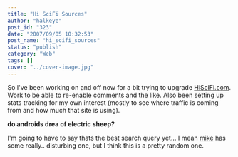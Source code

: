 ```yaml
---
title: "Hi SciFi Sources"
author: "halkeye"
post_id: "323"
date: "2007/09/05 10:32:53"
post_name: "hi_scifi_sources"
status: "publish"
category: "Web"
tags: []
cover: "../cover-image.jpg"
---
```


So I've been working on and off now for a bit trying to upgrade [HiSciFi.com](https://www.hiscifi.com). Work to be able to re-enable comments and the like. Also been setting up stats tracking for my own interest (mostly to see where traffic is coming from and how much that site is using).

**do androids drea of electric sheep?**

I'm going to have to say thats the best search query yet... I mean [mike](https://www.slurrey.com) has some really.. disturbing one, but I think this is a pretty random one.
